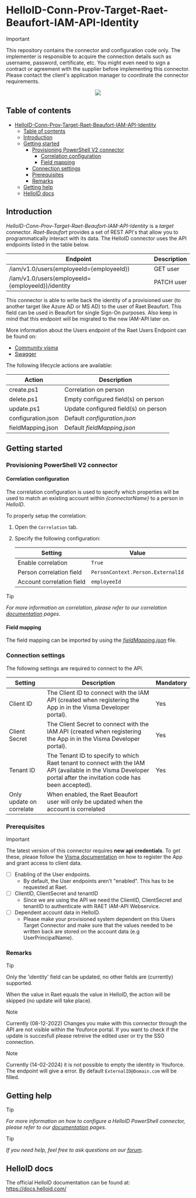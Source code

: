 
# HelloID-Conn-Prov-Target-Raet-Beaufort-IAM-API-Identity

> [!IMPORTANT]
> This repository contains the connector and configuration code only. The implementer is responsible to acquire the connection details such as username, password, certificate, etc. You might even need to sign a contract or agreement with the supplier before implementing this connector. Please contact the client's application manager to coordinate the connector requirements.

<p align="center">
  <img src="https://github.com/Tools4everBV/HelloID-Conn-Prov-Target-Raet-Beaufort-IAM-API-Identity/blob/main/Logo.png?raw=true">
</p>

## Table of contents

- [HelloID-Conn-Prov-Target-Raet-Beaufort-IAM-API-Identity](#helloid-conn-prov-target-raet-beaufort-iam-api-identity)
  - [Table of contents](#table-of-contents)
  - [Introduction](#introduction)
  - [Getting started](#getting-started)
    - [Provisioning PowerShell V2 connector](#provisioning-powershell-v2-connector)
      - [Correlation configuration](#correlation-configuration)
      - [Field mapping](#field-mapping)
    - [Connection settings](#connection-settings)
    - [Prerequisites](#prerequisites)
    - [Remarks](#remarks)
  - [Getting help](#getting-help)
  - [HelloID docs](#helloid-docs)

## Introduction

_HelloID-Conn-Prov-Target-Raet-Beaufort-IAM-API-Identity_ is a _target_ connector. _Raet-Beaufort_ provides a set of REST API's that allow you to programmatically interact with its data. The HelloID connector uses the API endpoints listed in the table below.

| Endpoint                                          | Description |
| ------------------------------------------------- | ----------- |
| /iam/v1.0/users(employeeId={employeeId})          | GET user    |
| /iam/v1.0/users(employeeId={employeeId})/identity | PATCH user  |

This connector is able to write back the identity of a provisioned user (to another target like Azure AD or MS AD) to the user of Raet Beaufort. This field can be used in Beaufort for single Sign-On purposes. 
Also keep in mind that this endpoint will be migrated to the new IAM-API later on.

More information about the Users endpoint of the Raet Users Endpoint can be found on:
- [Community visma](https://community.visma.com/t5/Kennisbank-Youforce-API/IAM-user-endpoint/ta-p/430073)
- [Swagger](https://api.youforce.com/documentation/index.html?urls.primaryName=Youforce.IAM.Api#/Users)



The following lifecycle actions are available:

| Action             | Description                          |
| ------------------ | ------------------------------------ |
| create.ps1         | Correlation on person                |
| delete.ps1         | Empty configured field(s) on person  |
| update.ps1         | Update configured field(s) on person |
| configuration.json | Default _configuration.json_         |
| fieldMapping.json  | Default _fieldMapping.json_          |

## Getting started

### Provisioning PowerShell V2 connector

#### Correlation configuration

The correlation configuration is used to specify which properties will be used to match an existing account within _{connectorName}_ to a person in _HelloID_.

To properly setup the correlation:

1. Open the `Correlation` tab.

2. Specify the following configuration:

    | Setting                   | Value                             |
    | ------------------------- | --------------------------------- |
    | Enable correlation        | `True`                            |
    | Person correlation field  | `PersonContext.Person.ExternalId` |
    | Account correlation field | `employeeId`                      |

> [!TIP]
> _For more information on correlation, please refer to our correlation [documentation](https://docs.helloid.com/en/provisioning/target-systems/powershell-v2-target-systems/correlation.html) pages_.

#### Field mapping

The field mapping can be imported by using the [_fieldMapping.json_](./fieldMapping.json) file.

### Connection settings

The following settings are required to connect to the API.

| Setting                  | Description                                                                                                                                                      | Mandatory |
| ------------------------ | ---------------------------------------------------------------------------------------------------------------------------------------------------------------- | --------- |
| Client ID                | The Client ID to connect with the IAM API (created when registering the App in in the Visma Developer portal).                                                   | Yes       |
| Client Secret            | The Client Secret to connect with the IAM API (created when registering the App in in the Visma Developer portal).                                               | Yes       |
| Tenant ID                | The Tenant ID to specify to which Raet tenant to connect with the IAM API (available in the Visma Developer portal after the invitation code has been accepted). | Yes       |
| Only update on correlate | When enabled, the Raet Beaufort user will only be updated when the account is correlated                                                                         |           |

### Prerequisites

> [!IMPORTANT]
> The latest version of this connector requires **new api credentials**. To get these, please follow the [Visma documentation](https://community.visma.com/t5/Kennisbank-Youforce-API/Visma-Developer-portal-een-account-aanmaken-applicatie/ta-p/527059) on how to register the App and grant access to client data.  
- [ ] Enabling of the User endpoints.
  - By default, the User endpoints aren't "enabled". This has to be requested at Raet.
- [ ] ClientID, ClientSecret and tenantID
  - Since we are using the API we need the ClientID, ClientSecret and tenantID to authenticate with RAET IAM-API Webservice.
- [ ] Dependent account data in HelloID.
  - Please make your provisioned system dependent on this Users Target Connector and make sure that the values needed to be written back are stored on the account data (e.g UserPrincipalName).

### Remarks
> [!TIP]
> Only the 'identity' field can be updated, no other fields are (currently) supported.
> 
> When the value in Raet equals the value in HelloID, the action will be skipped (no update will take place).

> [!NOTE]
> Currently (08-12-2022) Changes you make with this connector through the API are not visible within the Youforce portal. If you want to check if the update is succesfull please retreive the edited user or try the SSO connection.


> [!NOTE]
> Currently (14-02-2024) it is not possible to empty the identity in Youforce. The endpoint will give a error. By default `ExternalID@Domain.com` will be filled.

## Getting help

> [!TIP]
> _For more information on how to configure a HelloID PowerShell connector, please refer to our [documentation](https://docs.helloid.com/en/provisioning/target-systems/powershell-v2-target-systems.html) pages_.

> [!TIP]
>  _If you need help, feel free to ask questions on our [forum](https://forum.helloid.com)_.

## HelloID docs

The official HelloID documentation can be found at: https://docs.helloid.com/
